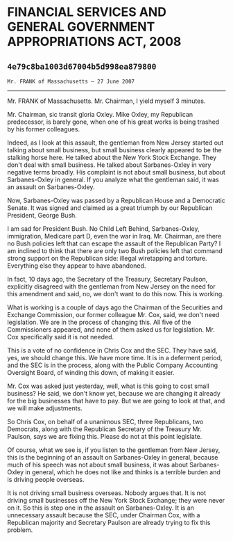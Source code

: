 # FINANCIAL SERVICES AND GENERAL GOVERNMENT APPROPRIATIONS ACT, 2008
## `4e79c8ba1003d67004b5d998ea879800`
`Mr. FRANK of Massachusetts — 27 June 2007`

---


Mr. FRANK of Massachusetts. Mr. Chairman, I yield myself 3 minutes.

Mr. Chairman, sic transit gloria Oxley. Mike Oxley, my Republican 
predecessor, is barely gone, when one of his great works is being 
trashed by his former colleagues.

Indeed, as I look at this assault, the gentleman from New Jersey 
started out talking about small business, but small business clearly 
appeared to be the stalking horse here. He talked about the New York 
Stock Exchange. They don't deal with small business. He talked about 
Sarbanes-Oxley in very negative terms broadly. His complaint is not 
about small business, but about Sarbanes-Oxley in general. If you 
analyze what the gentleman said, it was an assault on Sarbanes-Oxley.

Now, Sarbanes-Oxley was passed by a Republican House and a Democratic 
Senate. It was signed and claimed as a great triumph by our Republican 
President, George Bush.

I am sad for President Bush. No Child Left Behind, Sarbanes-Oxley, 
immigration, Medicare part D, even the war in Iraq. Mr. Chairman, are 
there no Bush policies left that can escape the assault of the 
Republican Party? I am inclined to think that there are only two Bush 
policies left that command strong support on the Republican side: 
illegal wiretapping and torture. Everything else they appear to have 
abandoned.

In fact, 10 days ago, the Secretary of the Treasury, Secretary 
Paulson, explicitly disagreed with the gentleman from New Jersey on the 
need for this amendment and said, no, we don't want to do this now. 
This is working.

What is working is a couple of days ago the Chairman of the 
Securities and Exchange Commission, our former colleague Mr. Cox, said, 
we don't need legislation. We are in the process of changing this. All 
five of the Commissioners appeared, and none of them asked us for 
legislation. Mr. Cox specifically said it is not needed.

This is a vote of no confidence in Chris Cox and the SEC. They have 
said, yes, we should change this. We have more time. It is in a 
deferment period, and the SEC is in the process, along with the Public 
Company Accounting Oversight Board, of winding this down, of making it 
easier.

Mr. Cox was asked just yesterday, well, what is this going to cost 
small business? He said, we don't know yet, because we are changing it 
already for the big businesses that have to pay. But we are going to 
look at that, and we will make adjustments.

So Chris Cox, on behalf of a unanimous SEC, three Republicans, two 
Democrats, along with the Republican Secretary of the Treasury Mr. 
Paulson, says we are fixing this. Please do not at this point 
legislate.



Of course, what we see is, if you listen to the gentleman from New 
Jersey, this is the beginning of an assault on Sarbanes-Oxley in 
general, because much of his speech was not about small business, it 
was about Sarbanes-Oxley in general, which he does not like and thinks 
is a terrible burden and is driving people overseas.



It is not driving small business overseas. Nobody argues that. It is 
not driving small businesses off the New York Stock Exchange; they were 
never on it. So this is step one in the assault on Sarbanes-Oxley. It 
is an unnecessary assault because the SEC, under Chairman Cox, with a 
Republican majority and Secretary Paulson are already trying to fix 
this problem.